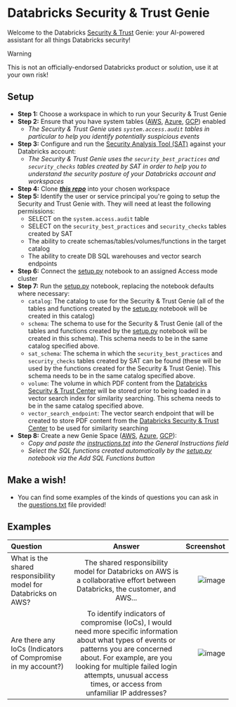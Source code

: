 # Databricks Security & Trust Genie

Welcome to the Databricks [Security & Trust](https://www.databricks.com/trust) Genie: your AI-powered assistant for all things Databricks security!

> [!WARNING] 
> This is not an officially-endorsed Databricks product or solution, use it at your own risk!

## Setup

* **Step 1:** Choose a workspace in which to run your Security & Trust Genie 
* **Step 2:** Ensure that you have system tables ([AWS](https://docs.databricks.com/en/admin/system-tables/index.html), [Azure](https://learn.microsoft.com/en-us/azure/databricks/admin/system-tables/), [GCP](https://docs.gcp.databricks.com/en/admin/system-tables/index.html)) enabled 
    * _The Security & Trust Genie uses `system.access.audit` tables in particular to help you identify potentially suspicious events_
* **Step 3:** Configure and run the [Security Analysis Tool (SAT)](https://github.com/databricks-industry-solutions/security-analysis-tool) against your Databricks account:
    * _The Security & Trust Genie uses the `security_best_practices` and `security_checks` tables created by SAT in order to help you to understand the security posture of your Databricks account and workspaces_
* **Step 4:** Clone [**_this repo_**](https://github.com/andyweaves/security-and-trust-genie) into your chosen workspace
* **Step 5:** Identify the user or service principal you're going to setup the Security and Trust Genie with. They will need at least the following permissions:
    * SELECT on the `system.access.audit` table
    * SELECT on the `security_best_practices` and `security_checks` tables created by SAT 
    * The ability to create schemas/tables/volumes/functions in the target catalog
    * The ability to create DB SQL warehouses and vector search endpoints
* **Step 6:** Connect the [setup.py](notebooks/setup.py) notebook to an assigned Access mode cluster
* **Step 7:** Run the [setup.py](notebooks/setup.py) notebook, replacing the notebook defaults where necessary:
    * `catalog`: The catalog to use for the Security & Trust Genie (all of the tables and functions created by the [setup.py](notebooks/setup.py) notebook will be created in this catalog)
    * `schema`: The schema to use for the Security & Trust Genie (all of the tables and functions created by the [setup.py](notebooks/setup.py) notebook will be created in this schema). This schema needs to be in the same catalog specified above.
    * `sat_schema`: The schema in which the `security_best_practices` and `security_checks` tables created by SAT can be found (these will be used by the functions created for the Security & Trust Genie). This schema needs to be in the same catalog specified above.
    * `volume`: The volume in which PDF content from the [Databricks Security & Trust Center](https://www.databricks.com/trust) will be stored prior to being loaded in a vector search index for similarity searching. This schema needs to be in the same catalog specified above.
    * `vector_search_endpoint`: The vector search endpoint that will be created to store PDF content from the [Databricks Security & Trust Center](https://www.databricks.com/trust) to be used for similarity searching 
* **Step 8:** Create a new Genie Space ([AWS](https://docs.databricks.com/en/genie/index.html#create-a-new-genie-space), [Azure](https://learn.microsoft.com/en-us/azure/databricks/genie/#create-a-new-genie-space), [GCP](https://docs.gcp.databricks.com/en/genie/index.html#create-a-new-genie-space)):
    * _Copy and paste the [instructions.txt](resources/instructions.txt) into the General Instructions field_
    * _Select the SQL functions created automatically by the [setup.py](notebooks/setup.py) notebook via the Add SQL Functions button_

## Make a wish!

* You can find some examples of the kinds of questions you can ask in the [questions.txt](resources/questions.txt) file provided!

## Examples

| Question      | Answer | Screenshot    |
| :---        |    :----:   |          ---: |
| What is the shared responsibility model for Databricks on AWS?      | The shared responsibility model for Databricks on AWS is a collaborative effort between Databricks, the customer, and AWS...       | ![image](https://github.com/user-attachments/assets/c006a3df-c897-4598-a363-c69efbbd4ea2) |
| Are there any IoCs (Indicators of Compromise in my account?)   | To identify indicators of compromise (IoCs), I would need more specific information about what types of events or patterns you are concerned about. For example, are you looking for multiple failed login attempts, unusual access times, or access from unfamiliar IP addresses?        | ![image](https://github.com/user-attachments/assets/59faaa96-6ac5-4a1c-923f-80c5af7568cd)     |

